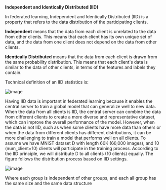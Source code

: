 **Independent and Identically Distributed (IID)**

In federated learning, Independent and Identically Distributed (IID) is a property that refers to the data distribution of the participating clients.

**Independent** means that the data from each client is unrelated to the data from other clients. This means that each client has its own unique set of data, and the data from one client does not depend on the data from other clients.

**Identically Distributed** means that the data from each client is drawn from the same probability distribution. This means that each client's data is similar to the data of other clients, in terms of the features and labels they contain.

Technical definition of an IID statistics is:

![image](https://user-images.githubusercontent.com/23058510/233084887-17d8225d-cd75-48db-aa99-54bcbabdf2f3.png) 



Having IID data is important in federated learning because it enables the central server to train a global model that can generalize well to new data. When the data from all clients is IID, the central server can combine the data from different clients to create a more diverse and representative dataset, which can improve the overall performance of the model. However, when the data is not IID, such as when some clients have more data than others or when the data from different clients has different distributions, it can be more challenging to train a model that performs well on all clients.
To assume we have MNIST dataset D with length 60K (60,000 images), and 10 (num_client=10) clients will participate in the training process. According to the IID principle, we will distribute D to all clients (10 clients) equally. The figure follows the distribution process based on IID settings. 
 
![image](https://user-images.githubusercontent.com/23058510/230216323-e749f227-a1a5-4ae1-b4df-9ab7f72a055c.png)

Where each group is independent of other groups, and each all group has the same size and the same data structure
